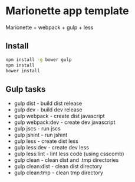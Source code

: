 # Marionette app template

Marionette + webpack + gulp + less

## Install

```sh
npm install -g bower gulp
npm install
bower install
```

## Gulp tasks

* gulp dist - build dist release
* gulp dev - build dev release
* gulp webpack - create dist javascript
* gulp webpack:dev - create dev javascript
* gulp jscs - run jscs
* gulp jshint - run jshint
* gulp less - create dist less
* gulp less:dev - create dev less
* gulp less:lint - lint less code (using csscomb)
* gulp clean - clean dist and .tmp directories
* gulp clean:dist - clean dist directory
* gulp clean:tmp - clean tmp directory
